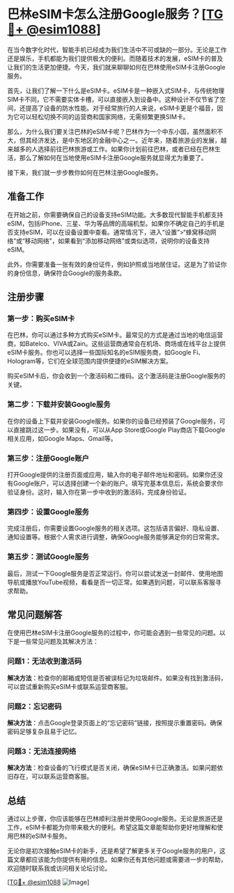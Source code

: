 # 巴林eSIM卡怎么注册Google服务？[[TG💪+ @esim1088](https://t.me/s/esim1088)]

在当今数字化时代，智能手机已经成为我们生活中不可或缺的一部分。无论是工作还是娱乐，手机都能为我们提供极大的便利。而随着技术的发展，eSIM卡的普及让我们的生活更加便捷。今天，我们就来聊聊如何在巴林使用eSIM卡注册Google服务。

首先，让我们了解一下什么是eSIM卡。eSIM卡是一种嵌入式SIM卡，与传统物理SIM卡不同，它不需要实体卡槽，可以直接嵌入到设备中。这种设计不仅节省了空间，还提高了设备的防水性能。对于经常旅行的人来说，eSIM卡更是个福音，因为它可以轻松切换不同的运营商和国家网络，无需频繁更换SIM卡。

那么，为什么我们要关注巴林的eSIM卡呢？巴林作为一个中东小国，虽然面积不大，但其经济发达，是中东地区的金融中心之一。近年来，随着旅游业的发展，越来越多的人选择前往巴林旅游或工作。如果你计划前往巴林，或者已经在巴林生活，那么了解如何在当地使用eSIM卡注册Google服务就显得尤为重要了。

接下来，我们就一步步教你如何在巴林注册Google服务。

## 准备工作

在开始之前，你需要确保自己的设备支持eSIM功能。大多数现代智能手机都支持eSIM，包括iPhone、三星、华为等品牌的高端机型。如果你不确定自己的手机是否支持eSIM，可以在设备设置中查看。通常情况下，进入“设置”>“蜂窝移动网络”或“移动网络”，如果看到“添加移动网络”或类似选项，说明你的设备支持eSIM。

此外，你需要准备一张有效的身份证件，例如护照或当地居住证。这是为了验证你的身份信息，确保符合Google的服务条款。

## 注册步骤

### 第一步：购买eSIM卡

在巴林，你可以通过多种方式购买eSIM卡。最常见的方式是通过当地的电信运营商，如Batelco、VIVA或Zain。这些运营商通常会在机场、商场或在线平台上提供eSIM卡服务。你也可以选择一些国际知名的eSIM服务商，如Google Fi、Hologram等，它们在全球范围内提供便捷的eSIM解决方案。

购买eSIM卡后，你会收到一个激活码和二维码。这个激活码是注册Google服务的关键。

### 第二步：下载并安装Google服务

在你的设备上下载并安装Google服务。如果你的设备已经预装了Google服务，可以直接跳过这一步。如果没有，可以从App Store或Google Play商店下载Google相关应用，如Google Maps、Gmail等。

### 第三步：注册Google账户

打开Google提供的注册页面或应用，输入你的电子邮件地址和密码。如果你还没有Google账户，可以选择创建一个新的账户。填写完基本信息后，系统会要求你验证身份。这时，输入你在第一步中收到的激活码，完成身份验证。

### 第四步：设置Google服务

完成注册后，你需要设置Google服务的相关选项。这包括语言偏好、隐私设置、通知设置等。根据个人需求进行调整，确保Google服务能够满足你的日常需求。

### 第五步：测试Google服务

最后，测试一下Google服务是否正常运行。你可以尝试发送一封邮件、使用地图导航或播放YouTube视频，看看是否一切正常。如果遇到问题，可以联系客服寻求帮助。

## 常见问题解答

在使用巴林eSIM卡注册Google服务的过程中，你可能会遇到一些常见的问题。以下是一些常见问题及其解决方法：

### 问题1：无法收到激活码

**解决方法**：检查你的邮箱或短信是否被误标记为垃圾邮件。如果没有找到激活码，可以尝试重新购买eSIM卡或联系运营商客服。

### 问题2：忘记密码

**解决方法**：点击Google登录页面上的“忘记密码”链接，按照提示重置密码。确保密码足够复杂且易于记忆。

### 问题3：无法连接网络

**解决方法**：检查设备的飞行模式是否关闭，确保eSIM卡已正确激活。如果问题依旧存在，可以联系运营商客服。

## 总结

通过以上步骤，你应该能够在巴林顺利注册并使用Google服务。无论是旅游还是工作，eSIM卡都能为你带来极大的便利。希望这篇文章能帮助你更好地理解和使用巴林的eSIM卡服务。

无论你是初次接触eSIM卡的新手，还是希望了解更多关于Google服务的用户，这篇文章都应该能为你提供有用的信息。如果你还有其他问题或需要进一步的帮助，欢迎随时联系我或访问相关论坛讨论。

[[TG💪+ @esim1088](https://t.me/s/esim1088) ![Image](https://i.postimg.cc/4NQfJmqS/Snipaste-2025-05-13-00-14-12.png)]